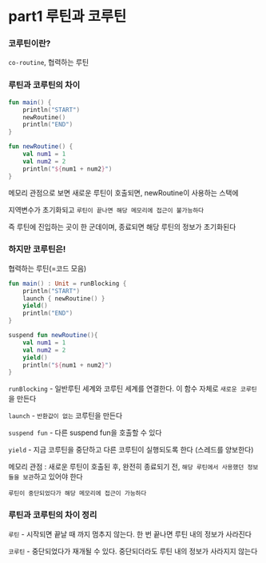 # part1 루틴과 코루틴

### 코루틴이란?

`co-routine`, 협력하는 루틴

### 루틴과 코루틴의 차이

```kotlin
fun main() {
    println("START")
    newRoutine()
    println("END")
}

fun newRoutine() {
    val num1 = 1
    val num2 = 2
    println("${num1 + num2}")
}
```

메모리 관점으로 보면 새로운 루틴이 호출되면, newRoutine이 사용하는 스택에

지역변수가 초기화되고 `루틴이 끝나면 해당 메모리에 접근이 불가능하다`

즉 루틴에 진입하는 곳이 한 군데이며, 종료되면 해당 루틴의 정보가 초기화된다

### 하지만 코루틴은!

협력하는 루틴(=코드 모음)

```kotlin
fun main() : Unit = runBlocking {
    println("START")
    launch { newRoutine() }
    yield()
    println("END")
}

suspend fun newRoutine(){
    val num1 = 1
    val num2 = 2
    yield()
    println("${num1 + num2}")
}
```

`runBlocking` - 일반루틴 세계와 코루틴 세계를 연결한다. 이 함수 자체로 `새로운 코루틴`을 만든다

`launch` - `반환값이 없는` 코루틴을 만든다

`suspend fun` - 다른 suspend fun을 호출할 수 있다

`yield` - 지금 코루틴을 중단하고 다른 코루틴이 실행되도록 한다 (스레드를 양보한다)

메모리 관점 : 새로운 루틴이 호출된 후, 완전히 종료되기 전, `해당 루틴에서 사용했던 정보들을 보관`하고 있어야 한다

`루틴이 중단되었다가 해당 메모리에 접근이 가능하다`

### 루틴과 코루틴의 차이 정리

`루틴` - 시작되면 끝날 때 까지 멈추지 않는다. 한 번 끝나면 루틴 내의 정보가 사라진다

`코루틴` - 중단되었다가 재개될 수 있다. 중단되더라도 루틴 내의 정보가 사라지지 않는다



